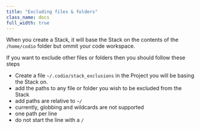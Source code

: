 ```yaml
---
title: "Excluding files & folders"
class_name: docs
full_width: true
---
```


When you create a Stack, it will base the Stack on the contents of the `/home/codio` folder but ommit your code workspace.

If you want to exclude other files or folders then you should follow these steps

- Create a file `~/.codio/stack_exclusions` in the Project you will be basing the Stack on.
- add the paths to any file or folder you wish to be excluded from the Stack
- add paths are relative to `~/`
- currently, globbing and wildcards are not supported
- one path per line
- do not start the line with a `/`


